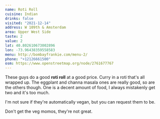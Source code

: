 ```yaml
---
name: Roti Roll
cuisine: Indian
drinks: false
visited: "2021-12-14"
address: W 109th & Amsterdam
area: Upper West Side
taste: 2
value: 2
lat: 40.802610673002896
lon: -73.96438359558583
menu: http://bombayfrankie.com/menu-2/
phone: "+12126661500"
osm: https://www.openstreetmap.org/node/2761677767
---
```


These guys do a good **roti roll** at a good price. Curry in a roti that's all wrapped up. The eggplant and channa masala ones are really good, so are the others though. One is a decent amount of food, I always mistakenly get two and it's too much.

I'm not sure if they're automatically vegan, but you can request them to be.

Don't get the veg momos, they're not great.
